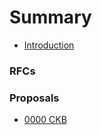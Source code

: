 # Summary

* [Introduction](README.md)

### RFCs

### Proposals

* [0000 CKB](rfcs/0000-ckb/main-zh.md)
